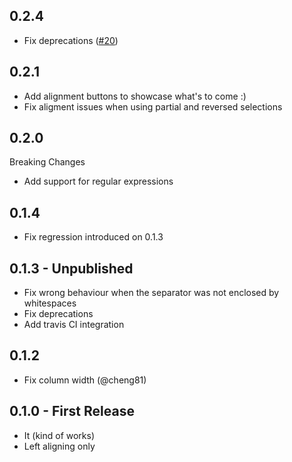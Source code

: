 ## 0.2.4
* Fix deprecations ([#20](https://github.com/pcasaretto/atom-tabularize/pull/20))

## 0.2.1
* Add alignment buttons to showcase what's to come :)
* Fix aligment issues when using partial and reversed selections

## 0.2.0

Breaking Changes

* Add support for regular expressions

## 0.1.4
* Fix regression introduced on 0.1.3

## 0.1.3 - Unpublished
* Fix wrong behaviour when the separator was not enclosed by whitespaces
* Fix deprecations
* Add travis CI integration

## 0.1.2
* Fix column width (@cheng81)

## 0.1.0 - First Release
* It (kind of works)
* Left aligning only
